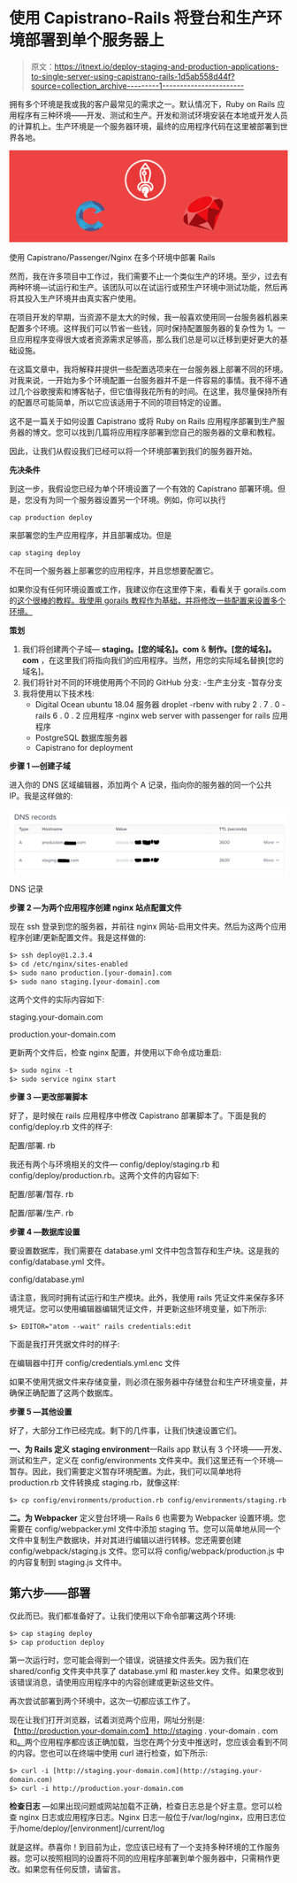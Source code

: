 # 使用 Capistrano-Rails 将登台和生产环境部署到单个服务器上

> 原文：<https://itnext.io/deploy-staging-and-production-applications-to-single-server-using-capistrano-rails-1d5ab558d44f?source=collection_archive---------1----------------------->

拥有多个环境是我或我的客户最常见的需求之一。默认情况下，Ruby on Rails 应用程序有三种环境——开发、测试和生产。开发和测试环境安装在本地或开发人员的计算机上。生产环境是一个服务器环境，最终的应用程序代码在这里被部署到世界各地。

![](img/67ff0517fed7e299a261c6e34f2eec11.png)

使用 Capistrano/Passenger/Nginx 在多个环境中部署 Rails

然而，我在许多项目中工作过，我们需要不止一个类似生产的环境。至少，过去有两种环境—试运行和生产。该团队可以在试运行或预生产环境中测试功能，然后再将其投入生产环境并由真实客户使用。

在项目开发的早期，当资源不是太大的时候，我一般喜欢使用同一台服务器机器来配置多个环境。这样我们可以节省一些钱，同时保持配置服务器的复杂性为 1。一旦应用程序变得很大或者资源需求足够高，那么我们总是可以迁移到更好更大的基础设施。

在这篇文章中，我将解释并提供一些配置选项来在一台服务器上部署不同的环境。对我来说，一开始为多个环境配置一台服务器并不是一件容易的事情。我不得不通过几个谷歌搜索和博客帖子，但它值得我花所有的时间。在这里，我尽量保持所有的配置尽可能简单，所以它应该适用于不同的项目特定的设置。

这不是一篇关于如何设置 Capistrano 或将 Ruby on Rails 应用程序部署到生产服务器的博文。您可以找到几篇将应用程序部署到您自己的服务器的文章和教程。

因此，让我们从假设我们已经可以将一个环境部署到我们的服务器开始。

**先决条件**

到这一步，我假设您已经为单个环境设置了一个有效的 Capistrano 部署环境。但是，您没有为同一个服务器设置另一个环境。例如，你可以执行

```
cap production deploy
```

来部署您的生产应用程序，并且部署成功。但是

```
cap staging deploy
```

不在同一个服务器上部署您的应用程序，并且您想要配置它。

如果你没有任何环境设置或工作，我建议你在这里停下来，看看关于 gorails.com 的[这个很棒的教程。我使用 gorails 教程作为基础，并将修改一些配置来设置多个环境。](https://gorails.com/deploy/ubuntu)

**策划**

1.  我们将创建两个子域— **staging。[您的域名]。com** & **制作。[您的域名]。com** ，在这里我们将指向我们的应用程序。当然，用您的实际域名替换[您的域名]。
2.  我们将针对不同的环境使用两个不同的 GitHub 分支:
    -生产主分支
    -暂存分支
3.  我将使用以下技术栈:
    - Digital Ocean ubuntu 18.04 服务器 droplet
    -rbenv with ruby 2 . 7 . 0
    -rails 6 . 0 . 2 应用程序
    -nginx web server with passenger for rails 应用程序
    - PostgreSQL 数据库服务器
    - Capistrano for deployment

**步骤 1 —创建子域**

进入你的 DNS 区域编辑器，添加两个 A 记录，指向你的服务器的同一个公共 IP。我是这样做的:

![](img/4917befd88163e38eaa48c9486ccaa8d.png)

DNS 记录

**步骤 2 —为两个应用程序创建 nginx 站点配置文件**

现在 ssh 登录到您的服务器，并前往 nginx 网站-启用文件夹。然后为这两个应用程序创建/更新配置文件。我是这样做的:

```
$> ssh deploy@1.2.3.4
$> cd /etc/nginx/sites-enabled
$> sudo nano production.[your-domain].com
$> sudo nano staging.[your-domain].com
```

这两个文件的实际内容如下:

staging.your-domain.com

production.your-domain.com

更新两个文件后，检查 nginx 配置，并使用以下命令成功重启:

```
$> sudo nginx -t
$> sudo service nginx start
```

**步骤 3 —更改部署脚本**

好了，是时候在 rails 应用程序中修改 Capistrano 部署脚本了。下面是我的 config/deploy.rb 文件的样子:

配置/部署. rb

我还有两个与环境相关的文件— config/deploy/staging.rb 和 config/deploy/production.rb。这两个文件的内容如下:

配置/部署/暂存. rb

配置/部署/生产. rb

**步骤 4 —数据库设置**

要设置数据库，我们需要在 database.yml 文件中包含暂存和生产块。这是我的 config/database.yml 文件。

config/database.yml

请注意，我同时拥有试运行和生产模块。此外，我使用 rails 凭证文件来保存多环境凭证。您可以使用编辑器编辑凭证文件，并更新这些环境变量，如下所示:

```
$> EDITOR="atom --wait" rails credentials:edit
```

下面是我打开凭据文件时的样子:

在编辑器中打开 config/credentials.yml.enc 文件

如果不使用凭据文件来存储变量，则必须在服务器中存储登台和生产环境变量，并确保正确配置了这两个数据库。

**步骤 5 —其他设置**

好了，大部分工作已经完成。剩下的几件事，让我们快速设置它们。

**一、为 Rails 定义 staging environment**—Rails app 默认有 3 个环境——开发、测试和生产，定义在 config/environments 文件夹中。我们这里还有一个环境—暂存。因此，我们需要定义暂存环境配置。为此，我们可以简单地将 production.rb 文件转换成 staging.rb，就像这样:

```
$> cp config/environments/production.rb config/environments/staging.rb
```

**二。为 Webpacker** 定义登台环境— Rails 6 也需要为 Webpacker 设置环境。您需要在 config/webpacker.yml 文件中添加 staging 节。您可以简单地从同一个文件中复制生产数据块，并对其进行编辑以进行转移。您还需要创建 config/webpack/staging.js 文件。您可以将 config/webpack/production.js 中的内容复制到 staging.js 文件中。

## **第六步——部署**

仅此而已。我们都准备好了。让我们使用以下命令部署这两个环境:

```
$> cap staging deploy
$> cap production deploy
```

第一次运行时，您可能会得到一个错误，说链接文件丢失。因为我们在 shared/config 文件夹中共享了 database.yml 和 master.key 文件。如果您收到该错误消息，请使用应用程序中的内容创建或更新这些文件。

再次尝试部署到两个环境中，这次一切都应该工作了。

现在让我们打开浏览器，试着浏览两个应用，网址分别是:【http://production.your-domain.com】http://staging . your-domain . com 和[。](http://production.your-domain.com.)两个应用程序都应该正确加载，当您在两个分支中推送时，您应该会看到不同的内容。您也可以在终端中使用 curl 进行检查，如下所示:

```
$> curl -i [http://staging.your-domain.com](http://staging.your-domain.com)
$> curl -i http://production.your-domain.com
```

**检查日志** —如果出现问题或网站加载不正确，检查日志总是个好主意。您可以检查 nginx 日志或应用程序日志。Nginx 日志一般位于/var/log/nginx，应用日志位于/home/deploy/[environment]/current/log

就是这样。恭喜你！到目前为止，您应该已经有了一个支持多种环境的工作服务器。您可以按照相同的设置将不同的应用程序部署到单个服务器中，只需稍作更改。如果您有任何反馈，请留言。